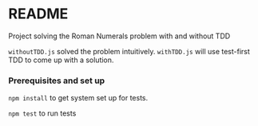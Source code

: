 # README

Project solving the Roman Numerals problem with and without TDD

`withoutTDD.js` solved the problem intuitively.
`withTDD.js` will use test-first TDD to come up with a solution.

### Prerequisites and set up

`npm install` to get system set up for tests.

`npm test` to run tests
